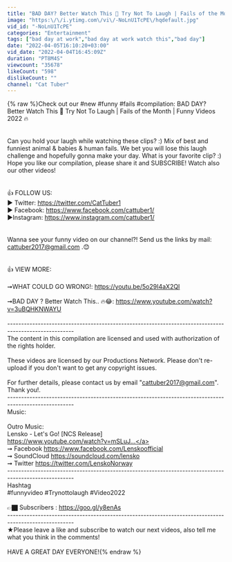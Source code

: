 ```yaml
---
title: "BAD DAY? Better Watch This 🤣 Try Not To Laugh | Fails of the Month | Funny Videos 2022 🔥"
image: "https:\/\/i.ytimg.com\/vi\/-NoLnU1TcPE\/hqdefault.jpg"
vid_id: "-NoLnU1TcPE"
categories: "Entertainment"
tags: ["bad day at work","bad day at work watch this","bad day"]
date: "2022-04-05T16:10:20+03:00"
vid_date: "2022-04-04T16:45:09Z"
duration: "PT8M4S"
viewcount: "35678"
likeCount: "598"
dislikeCount: ""
channel: "Cat Tuber"
---
```

{% raw %}Check out our #new #funny #fails #compilation: BAD DAY? Better Watch This 🤣 Try Not To Laugh | Fails of the Month | Funny Videos 2022 🔥<br /><br /><br />Can you hold your laugh while watching these clips?  :) Mix of best and funniest animal &amp; babies &amp; human fails. We bet you will lose this laugh challenge and hopefully gonna make your day. What is your favorite clip? :) Hope you like our compilation, please share it and SUBSCRIBE! Watch also our other videos!<br /><br /><br />👍 FOLLOW US:<br />► Twitter: <a rel="nofollow" target="blank" href="https://twitter.com/CatTuber1">https://twitter.com/CatTuber1</a><br />► Facebook: <a rel="nofollow" target="blank" href="https://www.facebook.com/cattuber1/">https://www.facebook.com/cattuber1/</a><br />►Instagram: <a rel="nofollow" target="blank" href="https://www.instagram.com/cattuber1/">https://www.instagram.com/cattuber1/</a><br /><br /><br />Wanna see your funny video on our channel?! Send us the links by mail: cattuber2017@gmail.com .😊<br /><br /><br />👍 VIEW MORE:<br /><br />➞WHAT COULD GO WRONG!: <a rel="nofollow" target="blank" href="https://youtu.be/5o29I4aX2QI">https://youtu.be/5o29I4aX2QI</a><br /><br />➞BAD DAY ? Better Watch This.. 🔥😂: <a rel="nofollow" target="blank" href="https://www.youtube.com/watch?v=3uBQHKNWAYU">https://www.youtube.com/watch?v=3uBQHKNWAYU</a><br /><br />------------------------------------------------------------------------------------------------------<br />The content in this compilation are licensed and used with authorization of the rights holder. <br /><br />These videos are licensed by our Productions Network. Please don't re-upload if you don't want to get any copyright issues. <br /><br />For further details, please contact us by email &quot;cattuber2017@gmail.com&quot;. Thank you!.<br />------------------------------------------------------------------------------------------------------<br />Music:<br /><br />Outro Music:<br />Lensko - Let's Go! [NCS Release]<br /><a rel="nofollow" target="blank" href="https://www.youtube.com/watch?v=mSLuJ...">https://www.youtube.com/watch?v=mSLuJ...</a><br />➞ Facebook <a rel="nofollow" target="blank" href="https://www.facebook.com/Lenskoofficial">https://www.facebook.com/Lenskoofficial</a><br />➞ SoundCloud <a rel="nofollow" target="blank" href="https://soundcloud.com/lensko">https://soundcloud.com/lensko</a><br />➞ Twitter <a rel="nofollow" target="blank" href="https://twitter.com/LenskoNorway">https://twitter.com/LenskoNorway</a><br />------------------------------------------------------------------------------------------------------<br />Hashtag<br />#funnyvideo #Trynottolaugh #Video2022<br /><br />👉🏿 Subscribers : <a rel="nofollow" target="blank" href="https://goo.gl/y8enAs">https://goo.gl/y8enAs</a><br />------------------------------------------------------------------------------------------------------<br />★Please leave a like and subscribe to watch our next videos, also tell me what you think in the comments!<br /><br />HAVE A GREAT DAY EVERYONE!{% endraw %}
